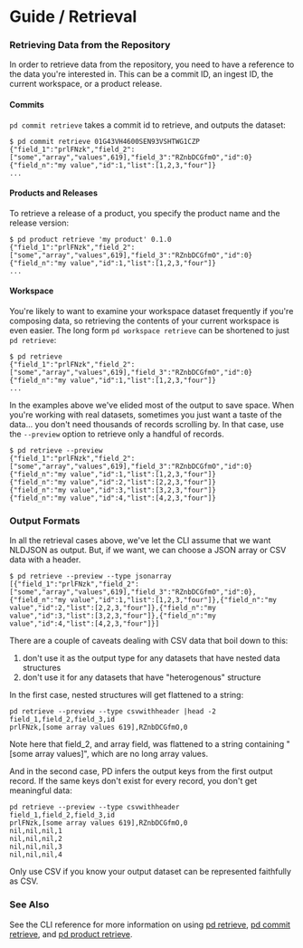 # Guide / Retrieval

### Retrieving Data from the Repository

In order to retrieve data from the repository, you need to have a reference to
the data you're interested in. This can be a commit ID, an ingest ID, the
current workspace, or a product release. 


#### Commits

`pd commit retrieve` takes a commit id to retrieve, and outputs the dataset:

```shell
$ pd commit retrieve 01G43VH4600SEN93VSHTWG1CZP 
{"field_1":"prlFNzk","field_2":["some","array","values",619],"field_3":"RZnbDCGfmO","id":0}
{"field_n":"my value","id":1,"list":[1,2,3,"four"]} 
...
```

#### Products and Releases
To retrieve a release of a product, you specify the product name and the release version:

```shell
$ pd product retrieve 'my product' 0.1.0 
{"field_1":"prlFNzk","field_2":["some","array","values",619],"field_3":"RZnbDCGfmO","id":0}
{"field_n":"my value","id":1,"list":[1,2,3,"four"]}
...
```

#### Workspace
You're likely to want to examine your workspace dataset frequently if you're
composing data, so retrieving the contents of your current workspace is even
easier. The long form `pd workspace retrieve` can be shortened to just `pd
retrieve`:

```shell
$ pd retrieve
{"field_1":"prlFNzk","field_2":["some","array","values",619],"field_3":"RZnbDCGfmO","id":0}
{"field_n":"my value","id":1,"list":[1,2,3,"four"]}
...
```

In the examples above we've elided most of the output to save space. When
you're working with real datasets, sometimes you just want a taste of the
data... you don't need thousands of records scrolling by. In that case, use the
`--preview` option to retrieve only a handful of records.

```shell
$ pd retrieve --preview
{"field_1":"prlFNzk","field_2":["some","array","values",619],"field_3":"RZnbDCGfmO","id":0}
{"field_n":"my value","id":1,"list":[1,2,3,"four"]}
{"field_n":"my value","id":2,"list":[2,2,3,"four"]}
{"field_n":"my value","id":3,"list":[3,2,3,"four"]}
{"field_n":"my value","id":4,"list":[4,2,3,"four"]}
```

### Output Formats

In all the retrieval cases above, we've let the CLI assume that we want NLDJSON
as output. But, if we want, we can choose a JSON array or CSV data with a
header.

```shell
$ pd retrieve --preview --type jsonarray
[{"field_1":"prlFNzk","field_2":["some","array","values",619],"field_3":"RZnbDCGfmO","id":0},{"field_n":"my value","id":1,"list":[1,2,3,"four"]},{"field_n":"my value","id":2,"list":[2,2,3,"four"]},{"field_n":"my value","id":3,"list":[3,2,3,"four"]},{"field_n":"my value","id":4,"list":[4,2,3,"four"]}]
```

There are a couple of caveats dealing with CSV data that boil down to this: 

1) don't use it as the output type for any datasets that have nested data structures 
2) don't use it for any datasets that have "heterogenous" structure

In the first case, nested structures will get flattened to a string:

```shell
pd retrieve --preview --type csvwithheader |head -2
field_1,field_2,field_3,id
prlFNzk,[some array values 619],RZnbDCGfmO,0
```

Note here that field_2, and array field, was flattened to a string containing
"[some array values]", which are no long array values.

And in the second case, PD infers the output keys from the first output record.
If the same keys don't exist for every record, you don't get meaningful data:

```shell
pd retrieve --preview --type csvwithheader
field_1,field_2,field_3,id
prlFNzk,[some array values 619],RZnbDCGfmO,0
nil,nil,nil,1
nil,nil,nil,2
nil,nil,nil,3
nil,nil,nil,4
```

Only use CSV if you know your output dataset can be represented faithfully as CSV.

### See Also

See the CLI reference for more information on using [pd
retrieve](/docs/commands/pd_workspace_retrieve.html), [pd commit
retrieve](/docs/commands/pd_commit_retrieve.html), and [pd product
retrieve](/docs/commands/pd_product_retrieve.html).
